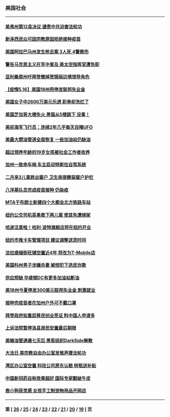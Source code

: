 ### 美国社会
---
#### [美弗州第12县决议 谴责中共迫害法轮功](../../pages/ncid1078160/n12953958.md) 
#### [新泽西民众可因宗教原因拒绝接种疫苗](../../pages/ncid1078160/n12954249.md) 
#### [美国阿拉巴马州发生枪击案 3人死 4警察伤](../../pages/ncid1078160/n12954164.md) 
#### [警告马克思主义在军中普及 美太空指挥官遭免职](../../pages/ncid1078160/n12953981.md) 
#### [亚利桑那州吁拜登撤掉贺锦丽边境领导角色](../../pages/ncid1078160/n12953735.md) 
#### [【疫情5.16】美国18州将停发联邦失业金](../../pages/ncid1078160/n12953255.md) 
#### [美国女子中2600万美元乐透 彩券却洗烂了](../../pages/ncid1078160/n12953268.md) 
#### [美国芝加哥大楼失火 黑猫从5楼跳下 没事！](../../pages/ncid1078160/n12952999.md) 
#### [美前海军飞行员：连续2年几乎每天目睹UFO](../../pages/ncid1078160/n12952813.md) 
#### [美最大燃油管道全面恢复 一些加油站仍缺油](../../pages/ncid1078160/n12952787.md) 
#### [超过领养年龄的19岁女孩被社会工作者收养](../../pages/ncid1078160/n12951289.md) 
#### [加州一致命车祸 车主启动特斯拉自驾系统](../../pages/ncid1078160/n12952242.md) 
#### [二月来3儿童跌出窗户 卫生局提醒装窗户护栏](../../pages/ncid1078160/n12951505.md) 
#### [八洋基队员完成疫苗接种 仍染疫](../../pages/ncid1078160/n12951438.md) 
#### [MTA于布朗士新建四个大都会北方铁路车站](../../pages/ncid1078160/n12951454.md) 
#### [纽约公交司机英勇救下两儿童 使其免遭绑架](../../pages/ncid1078160/n12951460.md) 
#### [哈迷注意啦！哈利·波特旗舰店将在纽约开业](../../pages/ncid1078160/n12951472.md) 
#### [纽约市推卡车管理项目 建议调整送货时间](../../pages/ncid1078160/n12951511.md) 
#### [法拉盛缅街旺铺空置近4年  将改为T-Mobile店](../../pages/ncid1078160/n12951517.md) 
#### [美国科州男子涉嫌杀妻 被控犯下选民诈欺](../../pages/ncid1078160/n12951346.md) 
#### [供应短缺 华盛顿DC有更多加油站断油](../../pages/ncid1078160/n12951245.md) 
#### [美18州今夏停发300美元联邦失业金 刺激就业](../../pages/ncid1078160/n12950984.md) 
#### [接种完疫苗者在加州户外可不戴口罩](../../pages/ncid1078160/n12951034.md) 
#### [拜登政府拟重启移民创业签证 料中国人申请多](../../pages/ncid1078160/n12950854.md) 
#### [上诉法院暂停洛县游民安置最后期限](../../pages/ncid1078160/n12950944.md) 
#### [美输油管遇袭七天后 黑客组织DarkSide解散](../../pages/ncid1078160/n12950787.md) 
#### [大法日 美宗教自由办公室发推声援法轮功](../../pages/ncid1078160/n12950669.md) 
#### [湾区办公室空置 科技公司房东认赔 转租送补贴](../../pages/ncid1078160/n12950370.md) 
#### [中国新冠药自称效果超好 国际专家戳破牛皮](../../pages/ncid1078160/n12950117.md) 
#### [救小狗获灵感 女孩手工制宠物用品开网店](../../pages/ncid1078160/n12949357.md) 

---
#### 第 [ [26](./26.md) / [25](./25.md) / [24](./24.md) / [23](./23.md) / [22](./22.md) / [21](./21.md) / [20](./20.md) / [19](./19.md) ] 页
